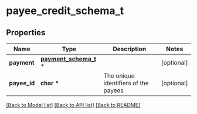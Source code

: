# payee_credit_schema_t

## Properties
Name | Type | Description | Notes
------------ | ------------- | ------------- | -------------
**payment** | [**payment_schema_t**](payment_schema.md) \* |  | [optional] 
**payee_id** | **char \*** | The unique identifiers of the payees | [optional] 

[[Back to Model list]](../README.md#documentation-for-models) [[Back to API list]](../README.md#documentation-for-api-endpoints) [[Back to README]](../README.md)


